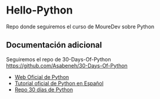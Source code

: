 # Hello-Python

Repo donde seguiremos el curso de MoureDev sobre Python

## Documentación adicional

Seguiremos el repo de 30-Days-Of-Python <https://github.com/Asabeneh/30-Days-Of-Python>

* [Web Oficial de Python](https://www.python.org/)
* [Tutorial oficial de Python en Español](https://docs.python.org/es/3/tutorial/index.html)
* [Repo 30 días de Python](https://github.com/Asabeneh/30-Days-Of-Python)
